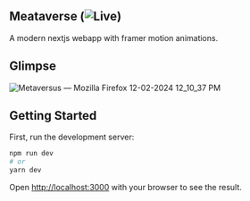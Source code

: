 ## Meataverse (![Live](https://metaverse-six-kappa.vercel.app/))
A modern nextjs webapp with framer motion animations.

## Glimpse
![Metaversus — Mozilla Firefox 12-02-2024 12_10_37 PM](https://github.com/AaadityaG/Metaverse/assets/114663382/1ad5a94a-ac95-4f55-84f2-d0b5c8c0e3a8)


## Getting Started

First, run the development server:

```bash
npm run dev
# or
yarn dev
```

Open [http://localhost:3000](http://localhost:3000) with your browser to see the result.
